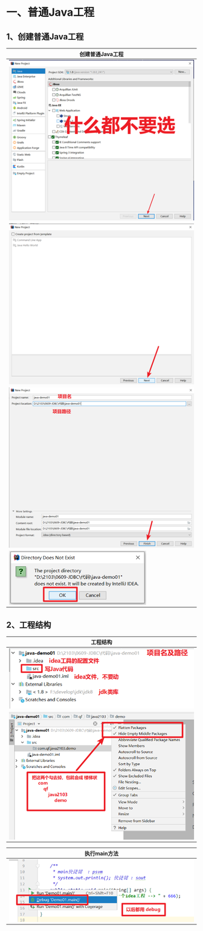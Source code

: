 # 一、普通Java工程

## 1、创建普通Java工程

| 创建普通Java工程                                             |
| ------------------------------------------------------------ |
| <img src="pictures/image-20210609160352789.png" alt="image-20210609160352789" style="zoom:80%;" /> |
| <img src="pictures/image-20210609160416256.png" alt="image-20210609160416256" style="zoom:80%;" /> |
| <img src="pictures/image-20210609160553458.png" alt="image-20210609160553458" style="zoom:80%;" /> |
| <img src="pictures/image-20210609160614942.png" alt="image-20210609160614942" style="zoom:80%;" /> |



## 2、工程结构

| 工程结构                                                     |
| ------------------------------------------------------------ |
| <img src="pictures/image-20210609160848358.png" alt="image-20210609160848358" style="zoom:80%;" /> |
| <img src="pictures/image-20210609161137427.png" alt="image-20210609161137427" style="zoom:80%;" /> |

| 执行main方法                                                 |
| ------------------------------------------------------------ |
| <img src="pictures/image-20210609161547684.png" alt="image-20210609161547684" style="zoom:80%;" /> |

